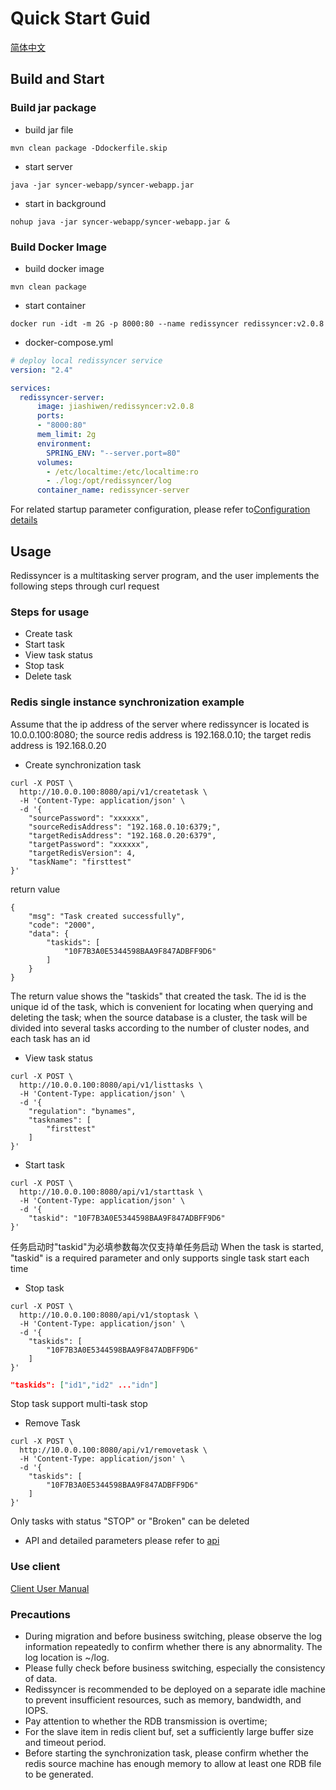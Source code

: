 # Quick Start Guid

[简体中文](quickstart.md)

## Build and Start

### Build jar package

* build jar file
  
```shell script
mvn clean package -Ddockerfile.skip
```

* start server

```shell script
java -jar syncer-webapp/syncer-webapp.jar
```

* start in background

```shell script
nohup java -jar syncer-webapp/syncer-webapp.jar &
```

### Build Docker Image

* build docker image

```shell
mvn clean package
```

* start container

```shell
docker run -idt -m 2G -p 8000:80 --name redissyncer redissyncer:v2.0.8
```

* docker-compose.yml

```yaml
# deploy local redissyncer service
version: "2.4"

services:
  redissyncer-server:
      image: jiashiwen/redissyncer:v2.0.8
      ports:
      - "8000:80"
      mem_limit: 2g
      environment:
        SPRING_ENV: "--server.port=80"
      volumes:
        - /etc/localtime:/etc/localtime:ro
        - ./log:/opt/redissyncer/log
      container_name: redissyncer-server

```

For related startup parameter configuration, please refer to[Configuration details](serverconfig.md)

## Usage

Redissyncer is a multitasking server program, and the user implements the following steps through curl request

### Steps for usage

* Create task
* Start task
* View task status
* Stop task
* Delete task

### Redis single instance synchronization example

Assume that the ip address of the server where redissyncer is located is 10.0.0.100:8080; the source redis address is 192.168.0.10; the target redis address is 192.168.0.20

* Create synchronization task

```shell script
curl -X POST \
  http://10.0.0.100:8080/api/v1/createtask \
  -H 'Content-Type: application/json' \
  -d '{
    "sourcePassword": "xxxxxx",
    "sourceRedisAddress": "192.168.0.10:6379;",
    "targetRedisAddress": "192.168.0.20:6379",
    "targetPassword": "xxxxxx",
    "targetRedisVersion": 4,
    "taskName": "firsttest"
}'
```

return value

```shell script
{
    "msg": "Task created successfully",
    "code": "2000",
    "data": {
        "taskids": [
            "10F7B3A0E5344598BAA9F847ADBFF9D6"
        ]
    }
}
```

The return value shows the "taskids" that created the task. The id is the unique id of the task, which is convenient for locating when querying and deleting the task; when the source database is a cluster, the task will be divided into several tasks according to the number of cluster nodes, and each task has an id

* View task status

```shell script
curl -X POST \
  http://10.0.0.100:8080/api/v1/listtasks \
  -H 'Content-Type: application/json' \
  -d '{
    "regulation": "bynames",
    "tasknames": [
        "firsttest"
    ]
}'
```

* Start task

```shell script
curl -X POST \
  http://10.0.0.100:8080/api/v1/starttask \
  -H 'Content-Type: application/json' \
  -d '{
    "taskid": "10F7B3A0E5344598BAA9F847ADBFF9D6"
}'
```

任务启动时"taskid"为必填参数每次仅支持单任务启动
When the task is started, "taskid" is a required parameter and only supports single task start each time

* Stop task

```shell script
curl -X POST \
  http://10.0.0.100:8080/api/v1/stoptask \
  -H 'Content-Type: application/json' \
  -d '{
    "taskids": [
        "10F7B3A0E5344598BAA9F847ADBFF9D6"
    ]
}'
```

```json
"taskids": ["id1","id2" ..."idn"]
```

Stop task support multi-task stop

* Remove Task

```shell script
curl -X POST \
  http://10.0.0.100:8080/api/v1/removetask \
  -H 'Content-Type: application/json' \
  -d '{
    "taskids": [
        "10F7B3A0E5344598BAA9F847ADBFF9D6"
    ]
}'
```

Only tasks with status "STOP" or "Broken" can be deleted

* API and detailed parameters please refer to [api](api.md)

### Use client

[Client User Manual](https://github.com/TraceNature/redissyncer-cli/blob/master/docs/quickstart.md)

### Precautions

* During migration and before business switching, please observe the log information repeatedly to confirm whether there is any abnormality. The log location is ~/log.
* Please fully check before business switching, especially the consistency of data.
* Redissyncer is recommended to be deployed on a separate idle machine to prevent insufficient resources, such as memory, bandwidth, and IOPS.
* Pay attention to whether the RDB transmission is overtime;
* For the slave item in redis client buf, set a sufficiently large buffer size and timeout period.
* Before starting the synchronization task, please confirm whether the redis source machine has enough memory to allow at least one RDB file to be generated.
  
